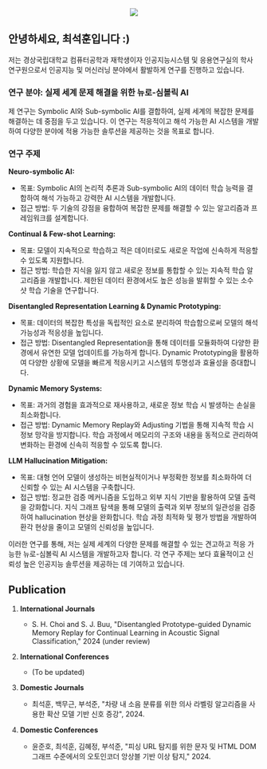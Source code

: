 <!-- 타이틀 부분 -->
<div align="center">
  <img src="https://capsule-render.vercel.app/api?type=venom&color=auto&height=300&section=header&text=Seokhun's%20Github&fontSize=90" />
</div>

## 안녕하세요, 최석훈입니다 :)

저는 경상국립대학교 컴퓨터공학과 재학생이자 
인공지능시스템 및 응용연구실의 학사연구원으로서
인공지능 및 머신러닝 분야에서 활발하게 연구를 진행하고 있습니다.

### 연구 분야: 실제 세계 문제 해결을 위한 뉴로-심볼릭 AI

제 연구는 Symbolic AI와 Sub-symbolic AI를 결합하여, 실제 세계의 복잡한 문제를 해결하는 데 중점을 두고 있습니다. 이 연구는 적응적이고 해석 가능한 AI 시스템을 개발하여 다양한 분야에 적용 가능한 솔루션을 제공하는 것을 목표로 합니다.

### 연구 주제
**Neuro-symbolic AI:**
- 목표: Symbolic AI의 논리적 추론과 Sub-symbolic AI의 데이터 학습 능력을 결합하여 해석 가능하고 강력한 AI 시스템을 개발합니다.
- 접근 방법: 두 기술의 강점을 융합하여 복잡한 문제를 해결할 수 있는 알고리즘과 프레임워크를 설계합니다.

**Continual & Few-shot Learning:**
- 목표: 모델이 지속적으로 학습하고 적은 데이터로도 새로운 작업에 신속하게 적응할 수 있도록 지원합니다.
- 접근 방법: 학습한 지식을 잃지 않고 새로운 정보를 통합할 수 있는 지속적 학습 알고리즘을 개발합니다. 제한된 데이터 환경에서도 높은 성능을 발휘할 수 있는 소수 샷 학습 기술을 연구합니다.

**Disentangled Representation Learning & Dynamic Prototyping:**
- 목표: 데이터의 복잡한 특성을 독립적인 요소로 분리하여 학습함으로써 모델의 해석 가능성과 적응성을 높입니다.
- 접근 방법: Disentangled Representation을 통해 데이터를 모듈화하여 다양한 환경에서 유연한 모델 업데이트를 가능하게 합니다. Dynamic Prototyping을 활용하여 다양한 상황에 모델을 빠르게 적응시키고 시스템의 투명성과 효율성을 증대합니다.

**Dynamic Memory Systems:**
- 목표: 과거의 경험을 효과적으로 재사용하고, 새로운 정보 학습 시 발생하는 손실을 최소화합니다.
- 접근 방법: Dynamic Memory Replay와 Adjusting 기법을 통해 지속적 학습 시 정보 망각을 방지합니다. 학습 과정에서 메모리의 구조와 내용을 동적으로 관리하여 변화하는 환경에 신속히 적응할 수 있도록 합니다.

**LLM Hallucination Mitigation:**
- 목표: 대형 언어 모델이 생성하는 비현실적이거나 부정확한 정보를 최소화하여 더 신뢰할 수 있는 AI 시스템을 구축합니다.
- 접근 방법: 정교한 검증 메커니즘을 도입하고 외부 지식 기반을 활용하여 모델 출력을 강화합니다. 지식 그래프 탐색을 통해 모델의 출력과 외부 정보의 일관성을 검증하여 hallucination 현상을 완화합니다. 학습 과정 최적화 및 평가 방법을 개발하여 환각 현상을 줄이고 모델의 신뢰성을 높입니다.

이러한 연구를 통해, 저는 실제 세계의 다양한 문제를 해결할 수 있는 견고하고 적응 가능한 뉴로-심볼릭 AI 시스템을 개발하고자 합니다. 각 연구 주제는 보다 효율적이고 신뢰성 높은 인공지능 솔루션을 제공하는 데 기여하고 있습니다.

## Publication

1. **International Journals**
   - S. H. Choi and S. J. Buu, "Disentangled Prototype-guided Dynamic Memory Replay for Continual Learning in Acoustic Signal Classification," 2024 (under review)

2. **International Conferences**
   - (To be updated)

3. **Domestic Journals**
   - 최석훈, 백무근, 부석준, "차량 내 소음 분류를 위한 의사 라벨링 알고리즘을 사용한 확산 모델 기반 신호 증강", 2024.

4. **Domestic Conferences**
   - 윤준호, 최석훈, 김혜정, 부석준, "피싱 URL 탐지를 위한 문자 및 HTML DOM 그래프 수준에서의 오토인코더 앙상블 기반 이상 탐지," 2024.
